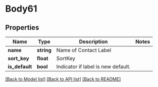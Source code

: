 # Body61

## Properties
Name | Type | Description | Notes
------------ | ------------- | ------------- | -------------
**name** | **string** | Name of Contact Label | 
**sort_key** | **float** | SortKey | 
**is_default** | **bool** | Indicator if label is new default. | 

[[Back to Model list]](../../README.md#documentation-for-models) [[Back to API list]](../../README.md#documentation-for-api-endpoints) [[Back to README]](../../README.md)

